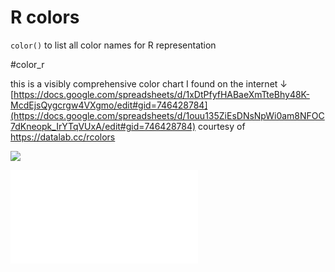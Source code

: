 # R colors

`color()` to list all color names for R representation

#color_r 

this is a visibly comprehensive color chart I found on the internet ↓
[https://docs.google.com/spreadsheets/d/1xDtPfyfHABaeXmTteBhy48K-McdEjsQygcrgw4VXgmo/edit#gid=746428784](https://docs.google.com/spreadsheets/d/1ouu135ZiEsDNsNpWi0am8NFOC7dKneopk_IrYTqVUxA/edit#gid=746428784)
courtesy of https://datalab.cc/rcolors


![](Pasted%20image%2020220123142135.png)
<br>

![](colorPaletteCheatsheet.pdf)
